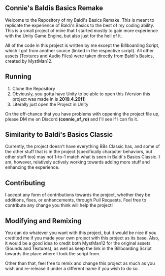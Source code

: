 ## Connie's Baldis Basics Remake
Welcome to the Repository of my Baldi's Basics Remake. This is meant to replicate the experience of Baldi's Basics to the best of my coding ability.
This is a small project of mine that I started mostly to gain more experience with the Unity Game Engine, but also just for the hell of it.

All of the code in this project is written by me except the Billboarding Script, which I got from another source (linked in the respective script).
All other assets (Textures and Audio Files) were taken directly from Baldi's Basics, created by MystMan12.

## Running
1) Clone the Repository
2) Obviously, you gotta have Unity to be able to open this (Version this project was made in is **2019.4.29f1**)
3) Literally just open the Project in Unity

On the off-chance that you have problems with oppening the project file up, please DM me on Discord **(connie_of_ro)** and I'll see if I can fix it.

## Similarity to Baldi's Basics Classic
Currently, the project doesn't have everything BBs Classic has, and some of the other stuff that is in the project (specifically character behaviors, but other stuff too) may not 1-to-1 match what is seen in Baldi's Basics Classic.
I am, however, relatively actively working towards adding more stuff and enhancing the experience.

## Contributing
I accept any form of contributions towards the project, whether they be additions, fixes, or enhancements, through Pull Requests.
Feel free to contribute any change you think will help the project!

## Modifying and Remixing
You can do whatever you want with this project, but it would be nice if you credited me if you made your own project with this project as its base.
Also, it would be a good idea to credit both MystMan12 for the original assets (Sounds and Textures), as well as keep the link in the Billboarding Script towards the place where I took the script from.

Other than that, feel free to remix and change this project as much as you wish and re-release it under a different name if you wish to do so.
